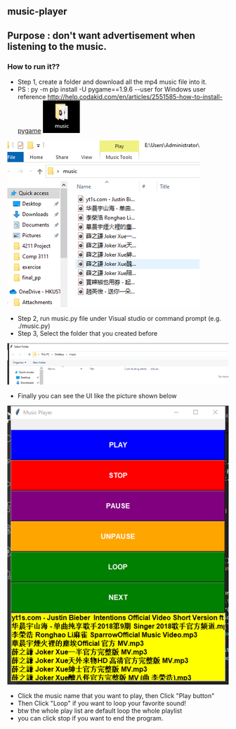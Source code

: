 ## music-player
## Purpose : don't want advertisement when listening to the music.
### How to run it??
- Step 1, create a folder and download all the mp4 music file into it.
- PS : py -m pip install -U pygame==1.9.6 --user for Windows user reference http://help.codakid.com/en/articles/2551585-how-to-install-pygame
![](pciture/folder.png)


![](pciture/VC`@WQD_@KHUO]}5~[2AP{3.png)

- Step 2, run music.py file under Visual studio or command prompt (e.g. ./music.py)
- Step 3, Select the folder that you created before


![](pciture/select.png)

- Finally you can see the UI like the picture shown below

![](pciture/UI.png)

- Click the music name that you want to play, then Click "Play button"
- Then Click "Loop" if you want to loop your favorite sound!
- btw the whole play list are default loop the whole playlist
- you can click stop if you want to end the program.

